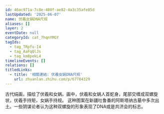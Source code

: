 ```yaml
---
id: 46ac971a-7c8e-480f-ae82-4a3c35afe85d
lastUpdated: '2025-06-07'
name: 伏羲女娲DNA尺规
aliases: []
layer: 2
eventDate: null
categoryId: cat_7hqnYMGY
tagIds:
  - tag_TRpfu-I4
  - tag_AaFqQlJs
  - tag_km8pekL4
timelineEvents: []
relations: []
titledLinks:
  - title: '相關連結: 伏羲女娲DNA尺规'
    url: zhuanlan.zhihu.com/p/67784329
---
```

古代绢画，描绘了伏羲和女娲。画中，伏羲和女娲人首蛇身，尾部交缠成双螺旋状，伏羲手持矩，女娲手持规。 这种图案在新疆吐鲁番的阿斯塔纳古墓中多次出土。一些阴谋论者认为这种双螺旋的形象表现了DNA或是共济会的标志。
